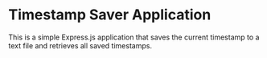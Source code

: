 # Timestamp Saver Application

This is a simple Express.js application that saves the current timestamp to a text file and retrieves all saved timestamps.


